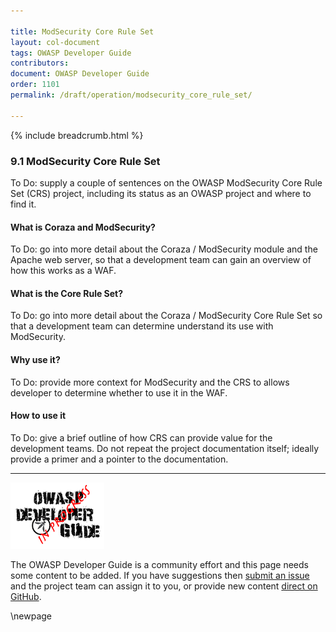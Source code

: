 ```yaml
---

title: ModSecurity Core Rule Set
layout: col-document
tags: OWASP Developer Guide
contributors:
document: OWASP Developer Guide
order: 1101
permalink: /draft/operation/modsecurity_core_rule_set/

---
```


{% include breadcrumb.html %}

### 9.1 ModSecurity Core Rule Set

To Do: supply a couple of sentences on the OWASP ModSecurity Core Rule Set (CRS) project,
including its status as an OWASP project and where to find it.

#### What is Coraza and ModSecurity?

To Do: go into more detail about the Coraza / ModSecurity module and the Apache web server,
so that a development team can gain an overview of how this works as a WAF.

#### What is the Core Rule Set?

To Do: go into more detail about the Coraza / ModSecurity Core Rule Set
so that a development team can determine understand its use with ModSecurity.

#### Why use it?

To Do: provide more context for ModSecurity and the CRS to allows developer to determine whether to use it in the WAF.

#### How to use it

To Do: give a brief outline of how CRS can provide value for the development teams.
Do not repeat the project documentation itself; ideally provide a primer and a pointer to the documentation.

----

![Developer Guide](../assets/images/dg_wip.png "OWASP Developer Guide")

The OWASP Developer Guide is a community effort and this page needs some content to be added.
If you have suggestions then [submit an issue][issue1101] and the project team can assign it to you,
or provide new content [direct on GitHub][edit1101].

[issue1101]: https://github.com/OWASP/www-project-developer-guide/issues/new?labels=enhancement&template=request.md&title=Update:%2011-operation/01-modsecurity-crs
[edit1101]: https://github.com/OWASP/www-project-developer-guide/blob/main/draft/11-operation/01-modsecurity-crs.md

\newpage
